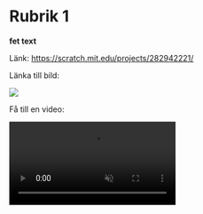 ﻿# Rubrik 1
**fet text** 

Länk:
<a href="https://scratch.mit.edu/projects/282942221/" target="_blank">https://scratch.mit.edu/projects/282942221/</a>

Länka till bild:

![](./BILDNAMN.png)

Få till en video:

<video src="./1_3.mp4" autoplay loop muted />

FÅ en tipsruta -> Börja med >

## Rubrik 2
### Rubrik 3